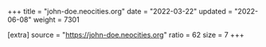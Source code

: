 +++
title = "john-doe.neocities.org"
date = "2022-03-22"
updated = "2022-06-08"
weight = 7301

[extra]
source = "https://john-doe.neocities.org"
ratio = 62
size = 7
+++
